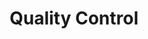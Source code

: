 ---
layout: default
title: "Quality Control"
parent: GWAS
nav_order: 3
has_children: true
has_toc: true
---